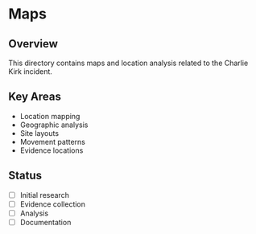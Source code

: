 # Maps

## Overview
This directory contains maps and location analysis related to the Charlie Kirk incident.

## Key Areas
- Location mapping
- Geographic analysis
- Site layouts
- Movement patterns
- Evidence locations

## Status
- [ ] Initial research
- [ ] Evidence collection
- [ ] Analysis
- [ ] Documentation